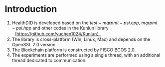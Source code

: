# Introduction
1. HealthDID is developed based on the $test-mqrpmt-psi.cpp$, $mqrpmt-psi.hpp$ and other codes in the Kunlun library （https://github.com/yuchen1024/Kunlun）
2. The library is cross-platform (Win, Linux, Mac) and depends on the OpenSSL 2.0 version.
3. The Blockchain platform is constructed by FISCO BCOS 2.0.
4. The experiments are performed using a single thread, with an additional thread dedicated to communication.
